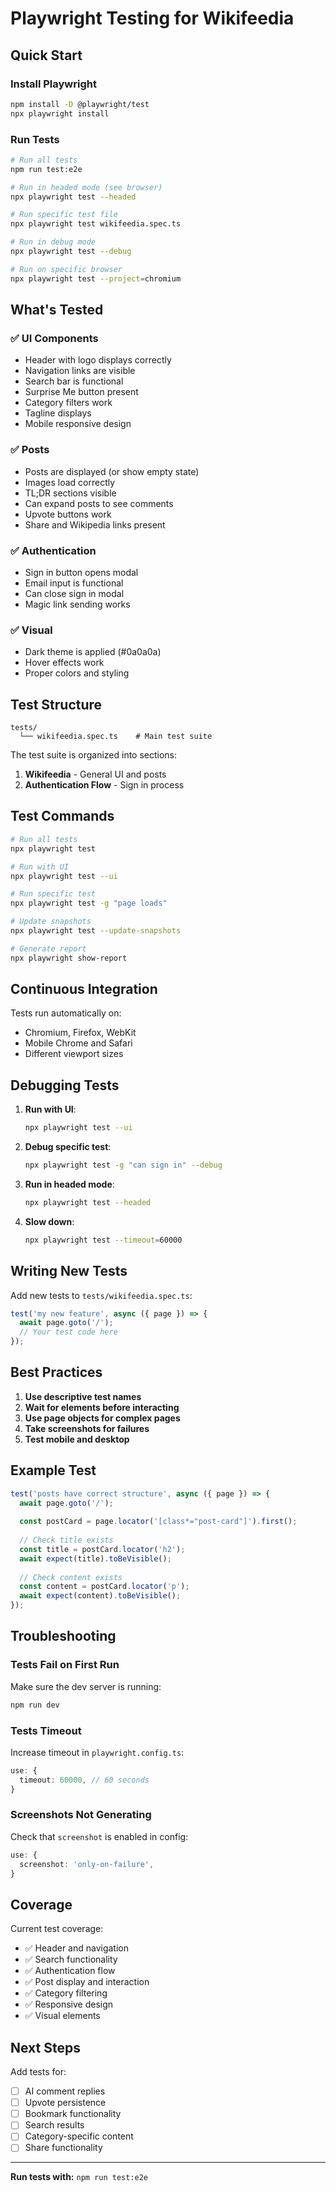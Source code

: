 # Playwright Testing for Wikifeedia

## Quick Start

### Install Playwright

```bash
npm install -D @playwright/test
npx playwright install
```

### Run Tests

```bash
# Run all tests
npm run test:e2e

# Run in headed mode (see browser)
npx playwright test --headed

# Run specific test file
npx playwright test wikifeedia.spec.ts

# Run in debug mode
npx playwright test --debug

# Run on specific browser
npx playwright test --project=chromium
```

## What's Tested

### ✅ UI Components
- Header with logo displays correctly
- Navigation links are visible
- Search bar is functional
- Surprise Me button present
- Category filters work
- Tagline displays
- Mobile responsive design

### ✅ Posts
- Posts are displayed (or show empty state)
- Images load correctly
- TL;DR sections visible
- Can expand posts to see comments
- Upvote buttons work
- Share and Wikipedia links present

### ✅ Authentication
- Sign in button opens modal
- Email input is functional
- Can close sign in modal
- Magic link sending works

### ✅ Visual
- Dark theme is applied (#0a0a0a)
- Hover effects work
- Proper colors and styling

## Test Structure

```
tests/
  └── wikifeedia.spec.ts    # Main test suite
```

The test suite is organized into sections:

1. **Wikifeedia** - General UI and posts
2. **Authentication Flow** - Sign in process

## Test Commands

```bash
# Run all tests
npx playwright test

# Run with UI
npx playwright test --ui

# Run specific test
npx playwright test -g "page loads"

# Update snapshots
npx playwright test --update-snapshots

# Generate report
npx playwright show-report
```

## Continuous Integration

Tests run automatically on:
- Chromium, Firefox, WebKit
- Mobile Chrome and Safari
- Different viewport sizes

## Debugging Tests

1. **Run with UI**:
   ```bash
   npx playwright test --ui
   ```

2. **Debug specific test**:
   ```bash
   npx playwright test -g "can sign in" --debug
   ```

3. **Run in headed mode**:
   ```bash
   npx playwright test --headed
   ```

4. **Slow down**:
   ```bash
   npx playwright test --timeout=60000
   ```

## Writing New Tests

Add new tests to `tests/wikifeedia.spec.ts`:

```typescript
test('my new feature', async ({ page }) => {
  await page.goto('/');
  // Your test code here
});
```

## Best Practices

1. **Use descriptive test names**
2. **Wait for elements before interacting**
3. **Use page objects for complex pages**
4. **Take screenshots for failures**
5. **Test mobile and desktop**

## Example Test

```typescript
test('posts have correct structure', async ({ page }) => {
  await page.goto('/');
  
  const postCard = page.locator('[class*="post-card"]').first();
  
  // Check title exists
  const title = postCard.locator('h2');
  await expect(title).toBeVisible();
  
  // Check content exists
  const content = postCard.locator('p');
  await expect(content).toBeVisible();
});
```

## Troubleshooting

### Tests Fail on First Run

Make sure the dev server is running:
```bash
npm run dev
```

### Tests Timeout

Increase timeout in `playwright.config.ts`:
```typescript
use: {
  timeout: 60000, // 60 seconds
}
```

### Screenshots Not Generating

Check that `screenshot` is enabled in config:
```typescript
use: {
  screenshot: 'only-on-failure',
}
```

## Coverage

Current test coverage:
- ✅ Header and navigation
- ✅ Search functionality
- ✅ Authentication flow
- ✅ Post display and interaction
- ✅ Category filtering
- ✅ Responsive design
- ✅ Visual elements

## Next Steps

Add tests for:
- [ ] AI comment replies
- [ ] Upvote persistence
- [ ] Bookmark functionality
- [ ] Search results
- [ ] Category-specific content
- [ ] Share functionality

---

**Run tests with:** `npm run test:e2e`

